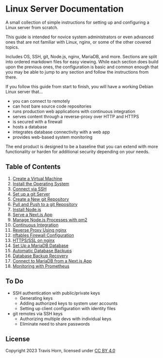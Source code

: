 # Linux Server Documentation

A small collection of simple instructions for setting up and configuring a Linux
server from scratch.

This guide is intended for novice system administrators or even advanced ones
that are not familiar with Linux, nginx, or some of the other covered topics.

Includes OS, SSH, git, Node.js, nginx, MariaDB, and more. Sections are split
into ordered markdown files for easy viewing. While each section does build upon
the previous ones, the configuration is basic and common enough that you may be
able to jump to any section and follow the instructions from there.

If you follow this guide from start to finish, you will have a working Debian
Linux server that...

- you can connect to remotely
- can host bare source code repositories
- runs production web applications with continuous integration
- serves content through a reverse-proxy over HTTP and HTTPS
- is secured with a firewall
- hosts a database
- integrates database connectivity with a web app
- provides web-based system monitoring

The end product is designed to be a baseline that you can extend with more
functionality or harden for additional security depending on your needs.

## Table of Contents

1. [Create a Virtual Machine](./01%20Create%20a%20Virtual%20Machine.md)
2. [Install the Operating System](./02%20Install%20the%20Operating%20System.md)
3. [Connect via SSH](./03%20Connect%20via%20SSH.md)
4. [Set up a git Server](./04%20Set%20up%20git%20Server.md)
5. [Create a New git Repository](./05%20Create%20New%20git%20Repository.md)
6. [Pull and Push to a git
   Repository](./06%20Pull%20and%20Push%20to%20git%20Repository.md)
7. [Install Node.js](./07%20Install%20Node.js.md)
8. [Serve a Next.js App](./08%20Serve%20Next.js%20App.md)
9. [Manage Node.js Processes with pm2](./09%20Manage%20Node.js%20Processes.md)
10. [Continuous Integration](./10%20Continuous%20Integration.md)
11. [Reverse Proxy Using nginx](./11%20Reverse%20Proxy%20Using%20nginx.md)
12. [nftables Firewall
    Configuration](./12%20nftables%20Firewall%20Configuration.md)
13. [HTTPS/SSL on nginx](./13%20HTTPS%20SSL%20on%20nginx.md)
14. [Set Up a MariaDB Database](./14%20Set%20Up%20MariaDB%20Database.md)
15. [Automatic Database Backups](./15%20Automatic%20Database%20Backups.md)
16. [Database Backup Recovery](./16%20Database%20Backup%20Recovery.md)
17. [Connect to MariaDB from a Next.js
    App](./15%20Connect%20to%20DB%20from%20Next.js.md)
18. [Monitoring with Prometheus](./16%20Monitoring%20with%20Prometheus.md)

## To Do

- SSH authentication with public/private keys
  - Generating keys
  - Adding authorized keys to system user accounts
  - Setting up client configuration with identity files
- git remotes via SSH keys
  - Authorizing multiple devs with individual keys
  - Eliminate need to share passwords

## License

Copyright 2023 Travis Horn, licensed under [CC BY
4.0](http://creativecommons.org/licenses/by/4.0/)
